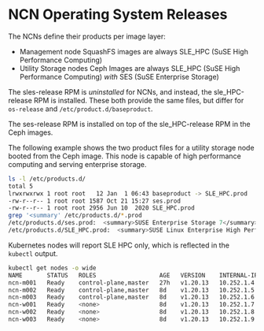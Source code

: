 # NCN Operating System Releases

The NCNs define their products per image layer:

* Management node SquashFS images are always SLE_HPC (SuSE High Performance Computing)
* Utility Storage nodes Ceph Images are always SLE_HPC (SuSE High Performance Computing) _with_ SES (SuSE Enterprise Storage)

The sles-release RPM is _uninstalled_ for NCNs, and instead, the sle_HPC-release RPM is installed. These
both provide the same files, but differ for `os-release` and `/etc/product.d/baseproduct`.

The ses-release RPM is installed on top of the sle_HPC-release RPM in the Ceph images.

The following example shows the two product files for a utility storage node booted from the Ceph image.
This node is capable of high performance computing and serving enterprise storage.

```bash
ls -l /etc/products.d/
total 5
lrwxrwxrwx 1 root root   12 Jan  1 06:43 baseproduct -> SLE_HPC.prod
-rw-r--r-- 1 root root 1587 Oct 21 15:27 ses.prod
-rw-r--r-- 1 root root 2956 Jun 10  2020 SLE_HPC.prod
grep '<summary' /etc/products.d/*.prod
/etc/products.d/ses.prod:  <summary>SUSE Enterprise Storage 7</summary>
/etc/products.d/SLE_HPC.prod:  <summary>SUSE Linux Enterprise High Performance Computing 15 SP3</summary>
```

Kubernetes nodes will report SLE HPC only, which is reflected in the `kubectl` output.

```bash
kubectl get nodes -o wide
NAME       STATUS   ROLES                  AGE   VERSION    INTERNAL-IP   EXTERNAL-IP   OS-IMAGE                                                  KERNEL-VERSION         CONTAINER-RUNTIME
ncn-m001   Ready    control-plane,master   27h   v1.20.13   10.252.1.4    <none>        SUSE Linux Enterprise High Performance Computing 15 SP3   5.3.18-59.19-default   containerd://1.5.7
ncn-m002   Ready    control-plane,master   8d    v1.20.13   10.252.1.5    <none>        SUSE Linux Enterprise High Performance Computing 15 SP3   5.3.18-59.19-default   containerd://1.5.7
ncn-m003   Ready    control-plane,master   8d    v1.20.13   10.252.1.6    <none>        SUSE Linux Enterprise High Performance Computing 15 SP3   5.3.18-59.19-default   containerd://1.5.7
ncn-w001   Ready    <none>                 8d    v1.20.13   10.252.1.7    <none>        SUSE Linux Enterprise High Performance Computing 15 SP3   5.3.18-59.19-default   containerd://1.5.7
ncn-w002   Ready    <none>                 8d    v1.20.13   10.252.1.8    <none>        SUSE Linux Enterprise High Performance Computing 15 SP3   5.3.18-59.19-default   containerd://1.5.7
ncn-w003   Ready    <none>                 8d    v1.20.13   10.252.1.9    <none>        SUSE Linux Enterprise High Performance Computing 15 SP3   5.3.18-59.19-default   containerd://1.5.7
```
